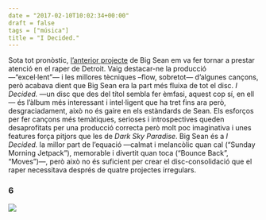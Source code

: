 ```yaml
---
date = "2017-02-10T10:02:34+00:00"
draft = false
tags = ["música"]
title = "I Decided."
---
```

<!-- more -->

Sota tot pronòstic, [l’anterior projecte](http://enricllonch.com/post/112348954629/dark-sky-paradise) de Big Sean em va fer tornar a prestar atenció en el raper de Detroit. Vaig destacar-ne la producció —“excel·lent”— i les millores tècniques –flow, sobretot— d’algunes cançons, però acabava dient que Big Sean era la part més fluixa de tot el disc. *I Decided.* —un disc que des del títol sembla fer èmfasi, aquest cop sí, en ell— és l’àlbum més interessant i intel·ligent que ha tret fins ara però, desgraciadament, això no és gaire en els estàndards de Sean. Els esforços per fer cançons més temàtiques, serioses i introspectives queden desaprofitats per una producció correcta però molt poc imaginativa i unes features força pitjors que les de *Dark Sky Paradise*. Big Sean és a *I Decided.* la millor part de l’equació —calmat i melancòlic quan cal (“Sunday Morning Jetpack”), memorable i divertit quan toca (“Bounce Back”, “Moves”)—, però això no és suficient per crear el disc-consolidació que el raper necessitava després de quatre projectes irregulars. 

### 6

<img id="splashFade" src="https://68.media.tumblr.com/fcb3c0d6f34f3d6be217493397979020/tumblr_ol5lebqnL11u00ofno1_1280.png">